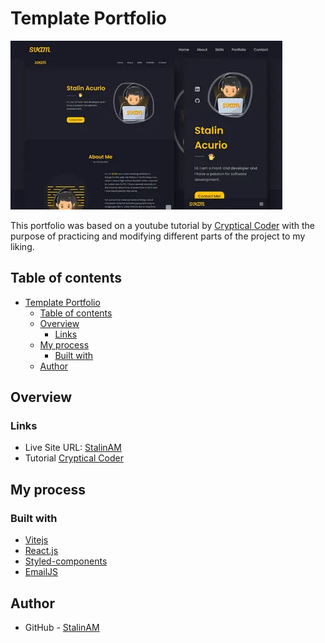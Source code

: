 # Template Portfolio

![](./public/project4.webp)

This portfolio was based on a youtube tutorial by [Cryptical Coder](https://www.youtube.com/watch?v=3aCoZudPEKE&t=5875s&ab_channel=CrypticalCoder) with the purpose of practicing and modifying different parts of the project to my liking.

## Table of contents

- [Template Portfolio](#template-portfolio)
  - [Table of contents](#table-of-contents)
  - [Overview](#overview)
    - [Links](#links)
  - [My process](#my-process)
    - [Built with](#built-with)
  - [Author](#author)

## Overview

### Links

- Live Site URL: [StalinAM](https://template-portfolio-svam.netlify.app/)
- Tutorial [Cryptical Coder](https://www.youtube.com/watch?v=3aCoZudPEKE&t=5875s&ab_channel=CrypticalCoder)

## My process

### Built with

- [Vitejs](https://vitejs.dev/)
- [React.js](https://reactjs.org/)
- [Styled-components](https://styled-components.com/docs/basics)
- [EmailJS](https://www.emailjs.com/)

## Author

- GitHub - [StalinAM](https://github.com/StalinAM)
